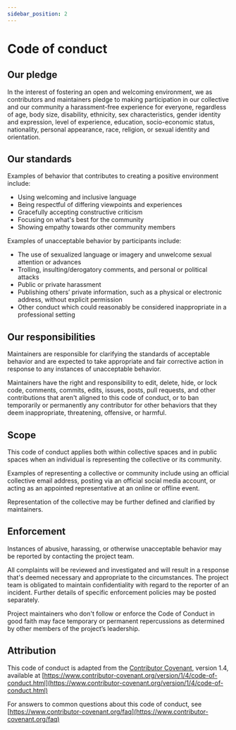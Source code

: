 ```yaml
---
sidebar_position: 2
---
```


# Code of conduct

## Our pledge

In the interest of fostering an open and welcoming environment, we as
contributors and maintainers pledge to making participation in our collective
and our community a harassment-free experience for everyone, regardless of age,
body size, disability, ethnicity, sex characteristics, gender identity and
expression, level of experience, education, socio-economic status, nationality,
personal appearance, race, religion, or sexual identity and orientation.

## Our standards

Examples of behavior that contributes to creating a positive environment
include:

- Using welcoming and inclusive language
- Being respectful of differing viewpoints and experiences
- Gracefully accepting constructive criticism
- Focusing on what's best for the community
- Showing empathy towards other community members

Examples of unacceptable behavior by participants include:

- The use of sexualized language or imagery and unwelcome sexual attention or
  advances
- Trolling, insulting/derogatory comments, and personal or political attacks
- Public or private harassment
- Publishing others’ private information, such as a physical or electronic
  address, without explicit permission
- Other conduct which could reasonably be considered inappropriate in a
  professional setting

## Our responsibilities

Maintainers are responsible for clarifying the standards of acceptable behavior
and are expected to take appropriate and fair corrective action in response to
any instances of unacceptable behavior.

Maintainers have the right and responsibility to edit, delete, hide, or lock
code, comments, commits, edits, issues, posts, pull requests, and other
contributions that aren't aligned to this code of conduct, or to ban
temporarily or permanently any contributor for other behaviors that they deem
inappropriate, threatening, offensive, or harmful.

## Scope

This code of conduct applies both within collective spaces and in public spaces
when an individual is representing the collective or its community.

Examples of representing a collective or community include using an official
collective email address, posting via an official social media account, or
acting as an appointed representative at an online or offline event.

Representation of the collective may be further defined and clarified by
maintainers.

## Enforcement

Instances of abusive, harassing, or otherwise unacceptable behavior may be reported by contacting the project team.

All complaints will be reviewed and investigated and will result in a response that's deemed necessary and appropriate to the circumstances. The project team is obligated to maintain confidentiality with regard to the reporter of an incident. Further details of specific enforcement policies may be posted separately.

Project maintainers who don't follow or enforce the Code of Conduct in good faith may face temporary or permanent repercussions as determined by other members of the project’s leadership.

## Attribution

This code of conduct is adapted from the [Contributor Covenant][homepage],
version 1.4, available at [https://www.contributor-covenant.org/version/1/4/code-of-conduct.html](https://www.contributor-covenant.org/version/1/4/code-of-conduct.html)

For answers to common questions about this code of conduct, see [https://www.contributor-covenant.org/faq](https://www.contributor-covenant.org/faq)

[homepage]: https://www.contributor-covenant.org

